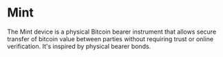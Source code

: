 # Mint
The Mint device is a physical Bitcoin bearer instrument that allows secure transfer of bitcoin value between parties without requiring trust or online verification. It's inspired by physical bearer bonds.
